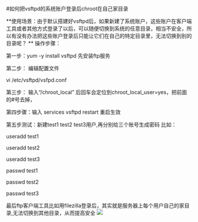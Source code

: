 <!-- --- tag: 云主机 centos chroot ftp  -->

<!-- --- title: 如何把vsftpd的系统账户登录后chroot在自己家目录 -->
#如何把vsftpd的系统账户登录后chroot在自己家目录

**使用场景：由于默认搭建好vsftpd后，如果新建了系统账户，这些账户在客户端工具或者其他方式登录了以后，可以随便切换到系统的任意目录，相当不安全，所以有没有办法把这些账户登录后只能让它们在自己的特定目录里，无法切换到别的目录呢？
**
操作步骤：

第一步：yum -y install vsftpd  先安装ftp服务

第二步： 编辑配置文件

vi /etc/vsftpd/vsfpd.conf

第三步： 输入“/chroot_local” 后回车会定位到chroot_local_user=yes，把前面的#号去掉，



第四步骤：输入 services vsftpd restart 重启生效






第五步测试：新建test1 test2 test3用户,再分别给三个账号生成密码 比如：


useradd test1

useradd test2

useradd test3

passwd test1

passwd test2

passwd test3
 

最后ftp客户端工具比如用filezilla登录后，其实就是服务器上每个用户自己的家目录,无法切换到其他目录，从而提高安全
![](http://kb.51hosting.com/_media/kb/ftpchroot.png)